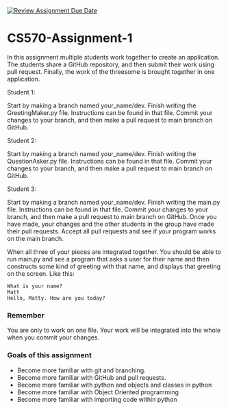 [![Review Assignment Due Date](https://classroom.github.com/assets/deadline-readme-button-8d59dc4de5201274e310e4c54b9627a8934c3b88527886e3b421487c677d23eb.svg)](https://classroom.github.com/a/m-3DS5U7)
# CS570-Assignment-1

In this assignment multiple students work together to create an application. The students share a GitHub repository, and 
then submit their work using pull request. Finally, the work of the threesome is brought together in one application.

Student 1:

Start by making a branch named your_name/dev. Finish writing the GreetingMaker.py file. Instructions can be found 
in that file.
Commit your changes to your branch, and then make a pull request to main branch on GitHub. 


Student 2:

Start by making a branch named your_name/dev. Finish writing the QuestionAsker.py file. 
Instructions can be found in that file. Commit your changes to your branch, and then make a 
pull request to main branch on GitHub. 


Student 3:

Start by making a branch named your_name/dev. Finish writing the main.py file. Instructions can be found 
in that file. Commit your changes to your branch, and then make a 
pull request to main branch on GitHub. Once you have made, your changes and the other students in the group 
have made their pull requests. Accept all pull requests and see if your program works on the main branch.


When all three of your pieces are integrated together. You should be able to run main.py and see a program that asks
a user for their name and then constructs some kind of greeting with that name, and displays that greeting on the screen.
Like this:

```commandline
What is your name?
Matt
Hello, Matty. How are you today?
```

### Remember

You are only to work on one file. Your work will be integrated into the whole when you commit your changes.

### Goals of this assignment

* Become more familiar with git and branching.
* Become more familiar with GitHub and pull requests.
* Become more familiar with python and objects and classes in python
* Become more familiar with Object Oriented programming
* Become more familiar with importing code within python



  
